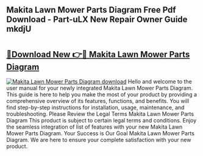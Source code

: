 ## Makita Lawn Mower Parts Diagram Free Pdf Download - Part-uLX New Repair Owner Guide mkdjU

# <h2><a href="http://dfpr8w6.blite.top/?on=Makita+Lawn+Mower+Parts+Diagram">🔗Download New 👉🔴 Makita Lawn Mower Parts Diagram</a></h2>

[![Makita Lawn Mower Parts Diagram download](https://i.imgur.com/lujVjoI.png)](http://dfpr8w6.blite.top/?on=Makita+Lawn+Mower+Parts+Diagram)
Hello and welcome to the user manual for your newly integrated Makita Lawn Mower Parts Diagram. This guide is here to help you make the most of your product by providing a comprehensive overview of its features, functions, and benefits. You will find step-by-step instructions for installation, usage, maintenance, and troubleshooting. Please Review the Legal Terms Makita Lawn Mower Parts Diagram This product is subject to certain legal terms and conditions. Enjoy the seamless integration of list of features with your new Makita Lawn Mower Parts Diagram. Your Success is Our Goal Makita Lawn Mower Parts Diagram. We are here to ensure your complete satisfaction with your new product.
